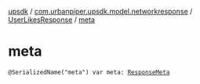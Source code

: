 [upsdk](../../index.md) / [com.urbanpiper.upsdk.model.networkresponse](../index.md) / [UserLikesResponse](index.md) / [meta](./meta.md)

# meta

`@SerializedName("meta") var meta: `[`ResponseMeta`](../-response-meta/index.md)